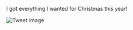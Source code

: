 I got everything I wanted for Christmas this year!


![Tweet image](/asset/crosspoast/GfglsNmXsAExryP.jpg)

